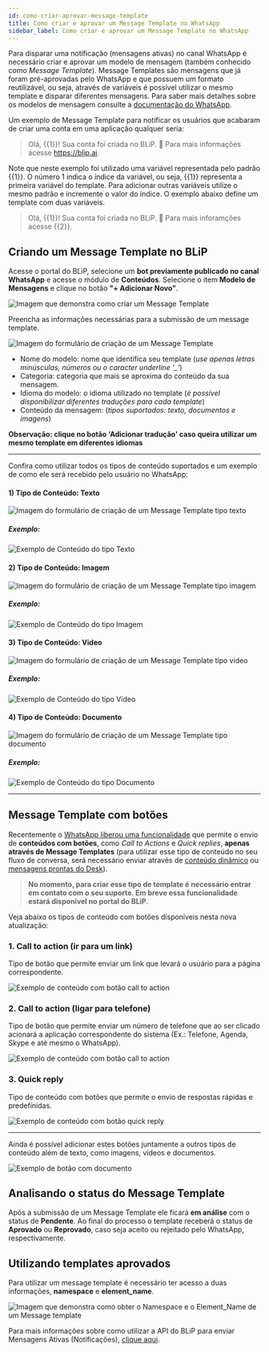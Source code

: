 ```yaml
---
id: como-criar-aprovar-message-template
title: Como criar e aprovar um Message Template no WhatsApp
sidebar_label: Como criar e aprovar um Message Template no WhatsApp
---
```


Para disparar uma notificação (mensagens ativas) no canal WhatsApp é necessário criar e aprovar um modelo de mensagem (também conhecido como *Message Template*). Message Templates são mensagens que já foram pré-aprovadas pelo WhatsApp e que possuem um formato reutilizável, ou seja, através de variáveis é possível utilizar o mesmo template e disparar diferentes mensagens. Para saber mais detalhes sobre os modelos de mensagem consulte a [documentação do WhatsApp](https://developers.facebook.com/docs/whatsapp/message-templates).

Um exemplo de Message Template para notificar os usuários que acabaram de criar uma conta em uma aplicação qualquer seria:

> Olá, {{1}}! Sua conta foi criada no BLiP. 👏 Para mais informações acesse https://blip.ai.

Note que neste exemplo foi utilizado uma variável representada pelo padrão {{1}}. O número 1 indica o índice da variável, ou seja, {{1}} representa a primeira variável do template. Para adicionar outras variáveis utilize o mesmo padrão e incremente o valor do índice. O exemplo abaixo define um template com duas variáveis.

> Olá, {{1}}! Sua conta foi criada no BLiP. 👏 Para mais inforamções acesse {{2}}.

## Criando um Message Template no BLiP

Acesse o portal do BLiP, selecione um **bot previamente publicado no canal WhatsApp** e acesse o módulo de **Conteúdos**.
Selecione o item **Modelo de Mensagens** e clique no botão **"+ Adicionar Novo"**.

​![Imagem que demonstra como criar um Message Template](/img/channels/whatsapp/whatsapp-message-templates.png)<br>

Preencha as informações necessárias para a submissão de um message template.

![Imagem do formulário de criação de um Message Template](/img/channels/whatsapp/creating-message-template-05.png)

* Nome do modelo: nome que identifica seu template (*use apenas letras minúsculas, números ou o caracter underline '_'*)
* Categoria: categoria que mais se aproxima do conteúdo da sua mensagem.
* Idioma do modelo: o idioma utilizado no template (*é possível disponibilizar diferentes traduções para cada template*)
* Conteúdo da mensagem: (*tipos suportados: texto, documentos e imagens*)

**Observação: clique no botão 'Adicionar tradução' caso queira utilizar um mesmo template em diferentes idiomas**


------------------------------

Confira como utilizar todos os tipos de conteúdo suportados e um exemplo de como ele será recebido pelo usuário no WhatsApp:

#### 1) Tipo de Conteúdo: Texto

![Imagem do formulário de criação de um Message Template tipo texto](/img/channels/whatsapp/creating-message-template-01.png)

##### Exemplo:

![Exemplo de Conteúdo do tipo Texto](/img/channels/whatsapp/creating-message-template-02.png)

#### 2) Tipo de Conteúdo: Imagem

![Imagem do formulário de criação de um Message Template tipo imagem](/img/channels/whatsapp/creating-message-template-03.png)

##### Exemplo:

![Exemplo de Conteúdo do tipo Imagem](/img/channels/whatsapp/creating-message-template-04.png)

#### 3) Tipo de Conteúdo: Video

![Imagem do formulário de criação de um Message Template tipo video](/img/channels/whatsapp/creating-message-template-08.png)

##### Exemplo:

![Exemplo de Conteúdo do tipo Vídeo](/img/channels/whatsapp/creating-message-template-09.png)

#### 4) Tipo de Conteúdo: Documento

![Imagem do formulário de criação de um Message Template tipo documento](/img/channels/whatsapp/creating-message-template-06.png)

##### Exemplo:

![Exemplo de Conteúdo do tipo Documento](/img/channels/whatsapp/creating-message-template-07.png)

------------------------------

## Message Template com botões

Recentemente o [WhatsApp liberou uma funcionalidade](https://developers.facebook.com/docs/whatsapp/api/messages/message-templates/interactive-message-templates/) que permite o envio de **conteúdos com botões**, como *Call to Actions* e *Quick replies*, **apenas através de Message Templates** (para utilizar esse tipo de conteúdo no seu fluxo de conversa, será necessário enviar através de [conteúdo dinâmico](https://help.blip.ai/docs/en/docs/en/builder/tipo-conteudo-dinamico) ou [mensagens prontas do Desk](https://hmg-help.blip.ai/docs/en/channels/whatsapp/como-enviar-notificacoes-respostas-prontas/)).

>**No momento, para criar esse tipo de template é necessário entrar em contato com o seu suporte. Em breve essa funcionalidade estará disponível no portal do BLiP.**

Veja abaixo os tipos de conteúdo com botões disponíveis nesta nova atualização:
### 1. Call to action (ir para um link)

Tipo de botão que permite enviar um link que levará o usuário para a página correspondente.

![Exemplo de conteúdo com botão call to action](/img/channels/whatsapp/callActionWeb.png)

### 2. Call to action (ligar para telefone)

Tipo de botão que permite enviar um número de telefone que ao ser clicado acionará a aplicação correspondente do sistema (Ex.: Telefone, Agenda, Skype e até mesmo o WhatsApp).

![Exemplo de conteúdo com botão call to action](/img/channels/whatsapp/callActionCel.png)

### 3. Quick reply

Tipo de conteúdo com botões que permite o envio de respostas rápidas e predefinidas.

![Exemplo de conteúdo com botão quick reply](/img/channels/whatsapp/quickReply.png)

------

Ainda é possível adicionar estes botões juntamente a outros tipos de conteúdo além de texto, como imagens, vídeos e documentos.


![Exemplo de botão com documento](/img/channels/whatsapp/imagemBotao.png)


## Analisando o status do Message Template

Após a submissão de um Message Template ele ficará **em análise** com o status de **Pendente**. Ao final do processo o template receberá o status de **Aprovado** ou **Reprovado**, caso seja aceito ou rejeitado pelo WhatsApp, respectivamente.

## Utilizando templates aprovados

Para utilizar um message template é necessário ter acesso a duas informações, **namespace** e **element_name**.

![Imagem que demonstra como obter o Namespace e o Element_Name de um Message template](/img/channels/whatsapp/message-templates-info.png)

Para mais informações sobre como utilizar a API do BLiP para enviar Mensagens Ativas (Notificações), [clique aqui](/docs/channels/whatsapp/enviar-notificacao-whatsapp-blip-api).

<!-- Rating frame -->
<script type="text/javascript" src="/scripts/rating.js"></script>